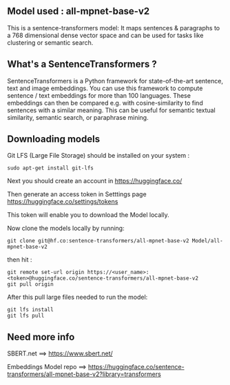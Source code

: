 ## Model used : all-mpnet-base-v2

This is a sentence-transformers model: It maps sentences & paragraphs to a 768 dimensional dense vector space and can be used for tasks like clustering or semantic search.

## What's a SentenceTransformers ?

SentenceTransformers is a Python framework for state-of-the-art sentence, text and image embeddings.
You can use this framework to compute sentence / text embeddings for more than 100 languages. These embeddings can then be compared e.g. with cosine-similarity to find sentences with a similar meaning. This can be useful for semantic textual similarity, semantic search, or paraphrase mining.

## Downloading models
 
Git LFS (Large File Storage) should be installed on your system :

```
sudo apt-get install git-lfs
```
Next you should create an account in https://huggingface.co/

Then generate an access token in Setttings page https://huggingface.co/settings/tokens

This token will enable you to download the Model locally.

Now clone the models locally by running:

```
git clone git@hf.co:sentence-transformers/all-mpnet-base-v2 Model/all-mpnet-base-v2
```
then hit :

```
git remote set-url origin https://<user_name>:<token>@huggingface.co/sentence-transformers/all-mpnet-base-v2
git pull origin
```

After this pull large files needed to run the model:

```
git lfs install
git lfs pull
```

## Need more info

SBERT.net ==> https://www.sbert.net/

Embeddings Model repo ==> https://huggingface.co/sentence-transformers/all-mpnet-base-v2?library=transformers